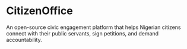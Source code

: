 # CitizenOffice
An open-source civic engagement platform that helps Nigerian citizens connect with their public servants, sign petitions, and demand accountability.
